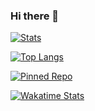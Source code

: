### Hi there 👋

[![Stats](https://github-readme-stats.vercel.app/api?username=Neilisop&show_icons=true&theme=discord_old_blurple)](https://github.com/Neilisop)

[![Top Langs](https://github-readme-stats.vercel.app/api/top-langs/?username=Neilisop&theme=discord_old_blurple)](https://github.com/Neilisop)

[![Pinned Repo](https://github-readme-stats.vercel.app/api/pin/?username=NeilDevelopment&repo=Edith&theme=discord_old_blurple)](https://github.com/NeilDevelopment/Edith)

[![Wakatime Stats](https://github-readme-stats.vercel.app/api/wakatime?username=ItsNeil&theme=discord_old_blurple)](https://github.com/Neilisop)
